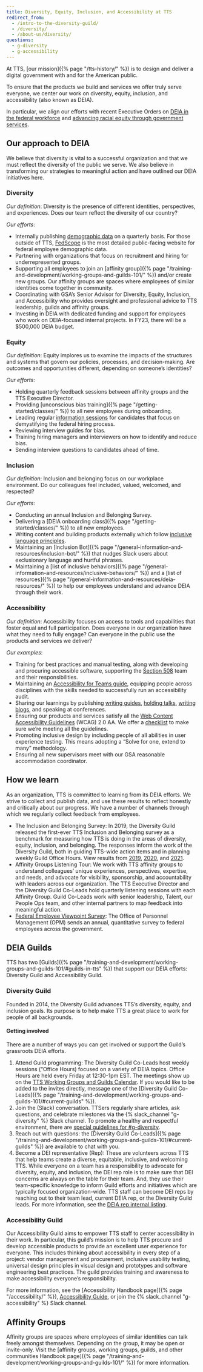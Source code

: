 ```yaml
---
title: Diversity, Equity, Inclusion, and Accessibility at TTS
redirect_from:
  - /intro-to-the-diversity-guild/
  - /diversity/
  - /about-us/diversity/
questions:
  - g-diversity
  - g-accessibility
---
```


At TTS, [our mission]({% page "/tts-history/" %}) is to design and deliver a
digital government with and for the American public.

To ensure that the products we build and services we offer truly serve everyone,
we center our work on diversity, equity, inclusion, and accessibility (also
known as DEIA).

In particular, we align our efforts with recent Executive Orders on
[DEIA in the federal workforce](https://www.whitehouse.gov/briefing-room/presidential-actions/2021/06/25/executive-order-on-diversity-equity-inclusion-and-accessibility-in-the-federal-workforce/)
and
[advancing racial equity through government services](https://www.whitehouse.gov/briefing-room/presidential-actions/2021/01/20/executive-order-advancing-racial-equity-and-support-for-underserved-communities-through-the-federal-government/).

## Our approach to DEIA

We believe that diversity is vital to a successful organization and that we must
reflect the diversity of the public we serve. We also believe in transforming
our strategies to meaningful action and have outlined our DEIA initiatives here.

### Diversity

_Our definition_: Diversity is the presence of different identities,
perspectives, and experiences. Does our team reflect the diversity of our
country?

_Our efforts_:

- Internally publishing
  [demographic data](https://docs.google.com/spreadsheets/u/0/d/1eYqMhVBRvjCjnJpq_51h_MgLcXZQNN8wacWQC9XdzMw/edit)
  on a quarterly basis. For those outside of TTS,
  [FedScope](https://www.fedscope.opm.gov/) is the most detailed public-facing
  website for federal employee demographic data.
- Partnering with organizations that focus on recruitment and hiring for
  underrepresented groups.
- Supporting all employees to join an [affinity
  group]({% page "/training-and-development/working-groups-and-guilds-101/" %})
  and/or create new groups. Our affinity groups are spaces where employees of
  similar identities come together in community.
- Coordinating with GSA’s Senior Advisor for Diversity, Equity, Inclusion, and
  Accessibility who provides oversight and professional advice to TTS
  leadership, guilds and affinity groups.
- Investing in DEIA with dedicated funding and support for employees who work on
  DEIA-focused internal projects. In FY23, there will be a $500,000 DEIA budget.

### Equity

_Our definition_: Equity implores us to examine the impacts of the structures
and systems that govern our policies, processes, and decision-making. Are
outcomes and opportunities different, depending on someone’s identities?

_Our efforts_:

- Holding quarterly feedback sessions between affinity groups and the TTS
  Executive Director.
- Providing [unconscious bias training]({% page "/getting-started/classes/" %})
  to all new employees during onboarding.
- Leading regular [information sessions](https://join.tts.gsa.gov/) for
  candidates that focus on demystifying the federal hiring process.
- Reviewing interview guides for bias.
- Training hiring managers and interviewers on how to identify and reduce bias.
- Sending interview questions to candidates ahead of time.

### Inclusion

_Our definition_: Inclusion and belonging focus on our workplace environment. Do
our colleagues feel included, valued, welcomed, and respected?

_Our efforts_:

- Conducting an annual Inclusion and Belonging Survey.
- Delivering a [DEIA onboarding class]({% page "/getting-started/classes/" %})
  to all new employees.
- Writing content and building products externally which follow
  [inclusive language principles](https://content-guide.18f.gov/our-style/inclusive-language/).
- Maintaining an [Inclusion
  Bot]({% page "/general-information-and-resources/inclusion-bot/" %}) that
  nudges Slack users about exclusionary language and hurtful phrases.
- Maintaining a [list of inclusive
  behaviors]({% page "/general-information-and-resources/inclusive-behaviors/" %})
  and a [list of
  resources]({% page "/general-information-and-resources/deia-resources/" %}) to
  help our employees understand and advance DEIA through their work.

### Accessibility

_Our definition_: Accessibility focuses on access to tools and capabilities that
foster equal and full participation. Does everyone in our organization have what
they need to fully engage? Can everyone in the public use the products and
services we deliver?

_Our examples_:

- Training for best practices and manual testing, along with developing and
  procuring accessible software, supporting the
  [Section 508](https://www.section508.gov/content/about-us) team and their
  responsibilities.
- Maintaining an
  [Accessibility for Teams guide](https://accessibility.digital.gov/), equipping
  people across disciplines with the skills needed to successfully run an
  accessibility audit.
- Sharing our learnings by publishing
  [writing guides](https://accessibility.18f.gov/),
  [holding talks](https://www.youtube.com/watch?v=CL6lOwJEMGQ),
  [writing blogs](https://digital.gov/2015/06/05/using-section-508-guidance-to-improve-the-accessibility-of-government-services/),
  and speaking at conferences.
- Ensuring our products and services satisfy all the
  [Web Content Accessibility Guidelines](https://www.w3.org/WAI/standards-guidelines/wcag/)
  (WCAG) 2.0 AA. We offer a
  [checklist](https://accessibility.18f.gov/checklist/) to make sure we’re
  meeting all the guidelines.
- Promoting inclusive design by including people of all abilities in user
  experience testing. This means adopting a “Solve for one, extend to many”
  methodology.
- Ensuring all new supervisors meet with our GSA reasonable accommodation
  coordinator.

## How we learn

As an organization, TTS is committed to learning from its DEIA efforts. We
strive to collect and publish data, and use these results to reflect honestly
and critically about our progress. We have a number of channels through which we
regularly collect feedback from employees.

- The Inclusion and Belonging Survey: In 2019, the Diversity Guild released the
  first-ever TTS Inclusion and Belonging survey as a benchmark for measuring how
  TTS is doing in the areas of diversity, equity, inclusion, and belonging. The
  responses inform the work of the Diversity Guild, both in guiding TTS-wide
  action items and in planning weekly Guild Office Hours. View results from
  [2019](https://docs.google.com/presentation/d/11acPBMr02thj8f9SIcvO9iqlzBff-MCTG8C3dL7LFqs/edit),
  [2020](https://docs.google.com/presentation/d/1Hhha6qPCCogu0UiufYJZ5YuhaRIfHK8zAFeeUgE1bR4/edit#),
  and
  [2021](https://docs.google.com/presentation/d/1tETeRLOydDLhMHFl1e2A5BzNhdWB9wxt4cH-yW1Qw0o/edit#).
- Affinity Groups Listening Tour: We work with TTS affinity groups to understand
  colleagues’ unique experiences, perspectives, expertise, and needs, and
  advocate for visibility, sponsorship, and accountability with leaders across
  our organization. The TTS Executive Director and the Diversity Guild Co-Leads
  hold quarterly listening sessions with each Affinity Group. Guild Co-Leads
  work with senior leadership, Talent, our People Ops team, and other internal
  partners to map feedback into meaningful action.
- [Federal Employee Viewpoint Survey](https://www.opm.gov/fevs/): The Office of
  Personnel Management (OPM) sends an annual, quantitative survey to federal
  employees across the government.

## DEIA Guilds

TTS has two
[Guilds]({% page "/training-and-development/working-groups-and-guilds-101/#guilds-in-tts" %})
that support our DEIA efforts: Diversity Guild and Accessibility Guild.

### Diversity Guild

Founded in 2014, the Diversity Guild advances TTS’s diversity, equity, and
inclusion goals. Its purpose is to help make TTS a great place to work for
people of all backgrounds.

#### Getting involved

There are a number of ways you can get involved or support the Guild’s
grassroots DEIA efforts.

1. Attend Guild programming: The Diversity Guild Co-Leads host weekly sessions
   (“Office Hours) focused on a variety of DEIA topics. Office Hours are held
   every Friday at 12:30-1pm EST. The meetings show up on the
   [TTS Working Groups and Guilds Calendar](https://www.google.com/calendar/embed?src=gsa.gov_o1aqcv28k1f0nmca5bkch8los4%40group.calendar.google.com).
   If you would like to be added to the invites directly, message one of the
   [Diversity Guild
   Co-Leads]({% page "/training-and-development/working-groups-and-guilds-101/#current-guilds" %}).
2. Join the (Slack) conversation. TTSers regularly share articles, ask
   questions, and celebrate milestones via the {% slack_channel "g-diversity" %}
   Slack channel. To promote a healthy and respectful environment, there are
   [special guidelines for #g-diversity](https://docs.google.com/document/d/1IP0GERswH8t5nQxH0VyYPidj5TrkNtfJEmaPz3_y-go/edit).
3. Reach out with questions: the [Diversity Guild
   Co-Leads]({% page "/training-and-development/working-groups-and-guilds-101/#current-guilds" %})
   are available to chat with you.
4. Become a DEI representative (Rep): These are volunteers across TTS that help
   teams create a diverse, equitable, inclusive, and welcoming TTS. While
   everyone on a team has a responsibility to advocate for diversity, equity,
   and inclusion, the DEI rep role is to make sure that DEI concerns are always
   on the table for their team. And, they use their team-specific knowledge to
   inform Guild efforts and initiatives which are typically focused
   organization-wide. TTS staff can become DEI reps by reaching out to their
   team lead, current DEIA rep, or the Diversity Guild leads. For more
   information, see the
   [DEIA rep internal listing](https://docs.google.com/document/d/1g7bpwFBfpHMy0guu5nUaF0HhBLvu42pF0nCiBdb92M4/edit).

### Accessibility Guild

Our Accessibility Guild aims to empower TTS staff to center accessibility in
their work. In particular, this guild’s mission is to help TTS procure and
develop accessible products to provide an excellent user experience for
everyone. This includes thinking about accessibility in every step of a project:
vendor management and procurement, inclusive usability testing, universal design
principles in visual design and prototypes and software engineering best
practices. The guild provides training and awareness to make accessibility
everyone’s responsibility.

For more information, see the [Accessibility Handbook
page]({% page "/accessibility/" %}),
[Accessibility Guide](https://accessibility.18f.gov/), or join the
{% slack_channel "g-accessibility" %} Slack channel.

## Affinity Groups

Affinity groups are spaces where employees of similar identities can talk freely
amongst themselves. Depending on the group, it may be open or invite-only. Visit
the [affinity groups, working groups, guilds, and other communities Handbook
page]({% page "/training-and-development/working-groups-and-guilds-101/" %}) for
more information.
